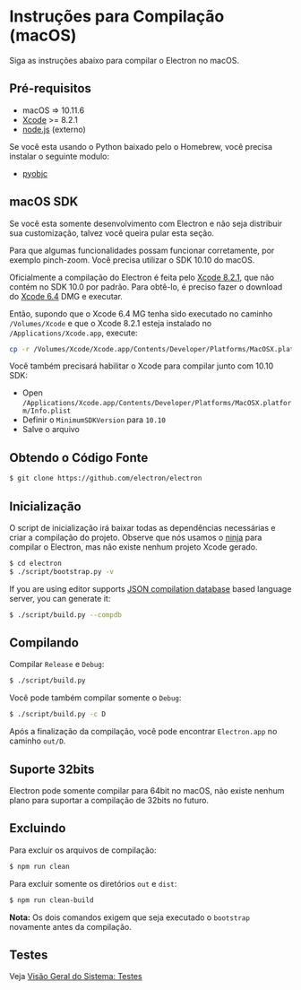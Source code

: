 # Instruções para Compilação (macOS)

Siga as instruções abaixo para compilar o Electron no macOS.

## Pré-requisitos

- macOS => 10.11.6
- [Xcode](https://developer.apple.com/technologies/tools/) >= 8.2.1
- [node.js](https://nodejs.org) (externo)

Se você esta usando o Python baixado pelo o Homebrew, você precisa instalar o seguinte modulo:

- [pyobjc](https://pythonhosted.org/pyobjc/install.html)

## macOS SDK

Se você esta somente desenvolvimento com Electron e não seja distribuir sua customização, talvez você queira pular esta seção.

Para que algumas funcionalidades possam funcionar corretamente, por exemplo pinch-zoom. Você precisa utilizar o SDK 10.10 do macOS.

Oficialmente a compilação do Electron é feita pelo [Xcode 8.2.1](http://adcdownload.apple.com/Developer_Tools/Xcode_8.2.1/Xcode_8.2.1.xip), que não contém no SDK 10.0 por padrão. Para obtê-lo, é preciso fazer o download do [Xcode 6.4](http://developer.apple.com/devcenter/download.action?path=/Developer_Tools/Xcode_6.4/Xcode_6.4.dmg) DMG e executar.

Então, supondo que o Xcode 6.4 MG tenha sido executado no caminho `/Volumes/Xcode` e que o Xcode 8.2.1 esteja instalado no `/Applications/Xcode.app`, execute:

```sh
cp -r /Volumes/Xcode/Xcode.app/Contents/Developer/Platforms/MacOSX.platform/Developer/SDKs/MacOSX10.10.sdk /Applications/Xcode.app/Contents/Developer/Platforms/MacOSX.platform/Developer/SDKs/
```

Você também precisará habilitar o Xcode para compilar junto com 10.10 SDK:

- Open `/Applications/Xcode.app/Contents/Developer/Platforms/MacOSX.platform/Info.plist`
- Definir o `MinimumSDKVersion` para `10.10`
- Salve o arquivo

## Obtendo o Código Fonte

```sh
$ git clone https://github.com/electron/electron
```

## Inicialização

O script de inicialização irá baixar todas as dependências necessárias e criar a compilação do projeto. Observe que nós usamos o [ninja](https://ninja-build.org/) para compilar o Electron, mas não existe nenhum projeto Xcode gerado.

```sh
$ cd electron
$ ./script/bootstrap.py -v
```

If you are using editor supports [JSON compilation database](http://clang.llvm.org/docs/JSONCompilationDatabase.html) based language server, you can generate it:

```sh
$ ./script/build.py --compdb
```

## Compilando

Compilar `Release` e `Debug`:

```sh
$ ./script/build.py
```

Você pode também compilar somente o `Debug`:

```sh
$ ./script/build.py -c D
```

Após a finalização da compilação, você pode encontrar `Electron.app` no caminho `out/D`.

## Suporte 32bits

Electron pode somente compilar para 64bit no macOS, não existe nenhum plano para suportar a compilação de 32bits no futuro.

## Excluindo

Para excluir os arquivos de compilação:

```sh
$ npm run clean
```

Para excluir somente os diretórios `out` e `dist`:

```sh
$ npm run clean-build
```

**Nota:** Os dois comandos exigem que seja executado o `bootstrap` novamente antes da compilação.

## Testes

Veja [Visão Geral do Sistema: Testes](build-system-overview.md#tests)